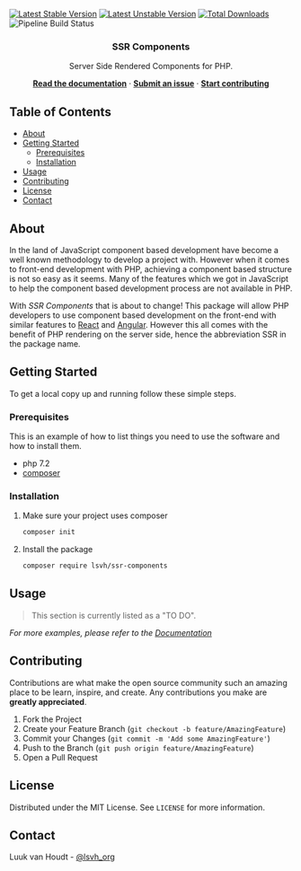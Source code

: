 <!-- badges -->

[![Latest Stable Version][badge-stable-version]][packagist]
[![Latest Unstable Version][badge-unstable-version]][packagist]
[![Total Downloads][badge-downloads]][packagist]
![Pipeline Build Status][badge-build-status]

<!-- intro -->
<h3 align="center">SSR Components</h1>

<p align="center">
Server Side Rendered Components for PHP.
</p>

<p align="center">
    <strong><a href="//github.com/lsvh/ssr-components/wiki">Read the documentation</a></strong>
    ·
    <strong><a href="//github.com/lsvh/ssr-components/issues/new">Submit an issue</a></strong>
    ·
    <strong><a href="#contributing">Start contributing</a></strong>
</p>
    
## Table of Contents

-   [About](#about)
-   [Getting Started](#getting-started)
    -   [Prerequisites](#prerequisites)
    -   [Installation](#installation)
-   [Usage](#usage)
-   [Contributing](#contributing)
-   [License](#license)
-   [Contact](#contact)

## About

In the land of JavaScript component based development have become a well known methodology to develop a project with. However when it comes to front-end development with PHP, achieving a component based structure is not so easy as it seems. Many of the features which we got in JavaScript to help the component based development process are not available in PHP.

With _SSR Components_ that is about to change! This package will allow PHP developers to use component based development on the front-end with similar features to [React][react] and [Angular][angular]. However this all comes with the benefit of PHP rendering on the server side, hence the abbreviation SSR in the package name.

## Getting Started

To get a local copy up and running follow these simple steps.

### Prerequisites

This is an example of how to list things you need to use the software and how to install them.

-   php 7.2
-   [composer][composer]

### Installation

1. Make sure your project uses composer
    ```sh
    composer init
    ```
2. Install the package
    ```sh
    composer require lsvh/ssr-components
    ```

## Usage

> This section is currently listed as a "TO DO".

_For more examples, please refer to the [Documentation][github-docs]_

## Contributing

Contributions are what make the open source community such an amazing place to be learn, inspire, and create. Any contributions you make are **greatly appreciated**.

1. Fork the Project
2. Create your Feature Branch (`git checkout -b feature/AmazingFeature`)
3. Commit your Changes (`git commit -m 'Add some AmazingFeature'`)
4. Push to the Branch (`git push origin feature/AmazingFeature`)
5. Open a Pull Request

## License

Distributed under the MIT License. See `LICENSE` for more information.

## Contact

Luuk van Houdt - [@lsvh_org](https://twitter.com/lsvh_org)

<!-- links & images -->

[github]: //github.com/lsvh/ssr-components
[github-docs]: //github.com/lsvh/ssr-components/wiki
[github-new-issue]: //github.com/lsvh/ssr-components/issues/new
[packagist]: //packagist.org/packages/lsvh/ssr-components
[react]: //reactjs.org
[angular]: //angular.io
[composer]: //getcomposer.org
[badge-stable-version]: https://poser.pugx.org/lsvh/ssr-components/v
[badge-unstable-version]: https://poser.pugx.org/lsvh/ssr-components/v/unstable
[badge-downloads]: https://poser.pugx.org/lsvh/ssr-components/downloads
[badge-build-status]: https://img.shields.io/github/workflow/status/lsvh/ssr-components/build
